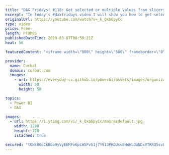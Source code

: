 ```yaml
---
title: "DAX Fridays! #118: Get selected or multiple values from slicers using DAX"
excerpt: "In today's #daxfridays video I will show you how to get selected or multiple values from a slicer.  To do that, we will use the following functiions: 1. SELECTEDVALUE: https://curbal.com/blog/glossary/selectedvalue-dax 2. ALLSELECTED: https://curbal.com/blog/glossary/allselected-dax 3. IN: https://curbal.com/blog/glossary/in-dax"
originalUrl: https://youtube.com/watch?v=_k_Qxb6pyCc
type: video
price: Free
length: PT9M8S
publishedDateTime: 2019-03-07T08:50:21Z
heat: 56

featuredContent: "<iframe width=\"800\" height=\"500\" frameborder=\"0\" src=\"https://www.youtube.com/embed/_k_Qxb6pyCc\" allow=\"accelerometer; autoplay; encrypted-media; gyroscope; picture-in-picture\" allowfullscreen></iframe>"

provider:
  name: Curbal
  domain: curbal.com
  images:
    - url: https://everyday-cc.github.io/powerbi/assets/images/organizations/curbal.com-50x50.jpg
      width: 50
      height: 50

topics:
  - Power BI
  - DAX

images:
  - url: https://i.ytimg.com/vi/_k_Qxb6pyCc/maxresdefault.jpg
    width: 1280
    height: 720
    isCached: true

secured: "tGHs0GoCkBbo9yVyEEMFo6pLWSPv51j7Y9I3PKDUsuEHWHLOaNDxVTRRQ5sv8d+9WIhzMkpLsixY9G9jOY6aPk/TCyrd8lpveFnSUNGdcch0Rl7us4CCb0bWAG4t+jRecoMhAh1P3KBuuYYvIyBua4S+KC74Qc/dKYiC5SucaomjfH99m00XbpxryofpeB+IFzYyjUO6hkA2HmIMxYNsph3KDFkesaUtw+agOPMKhluEIgf7v8touBWeJyOADjR67+aIkfo+OTLK8n2D8qFSsDKxuiL0ZQmY18XmH0Ap+bmZLOTYEX6M4WLy5yZjn9ieRV9Ml3cb13MJAM9qK4+nmoO4ACbuwt2Rwo9VR3+Q3N9GVv+wcW5vKeTwvgWhaD5ezsIdNrqS7I49Fyq7/NIrmmZhZSxmYcn2y1xfHFjatVI=;K/flmCvhUqF0iL8N907+Aw=="
---
```


